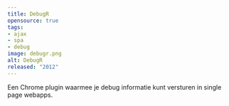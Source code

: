 ```yaml
---
title: DebugR
opensource: true 
tags:
- ajax
- spa
- debug
image: debugr.png
alt: DebugR
released: "2012"
---
```


Een Chrome plugin waarmee je debug informatie kunt versturen in single page webapps.